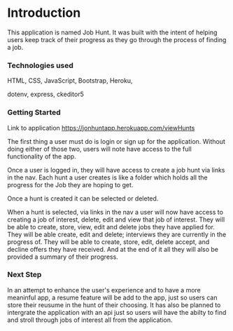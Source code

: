 # Introduction

This application is named Job Hunt. It was built with the intent of helping users keep track of their progress as they go through the process of finding a job.

### Technologies used

HTML, CSS, JavaScript, Bootstrap, Heroku,

dotenv, express, ckeditor5

### Getting Started

Link to application https://jonhuntapp.herokuapp.com/viewHunts

The first thing a user must do is login or sign up for the application. Without doing either of those two, users will note have access to the full functionality of the app.

Once a user is logged in, they will have access to create a job hunt via links in the nav. Each hunt a user creates is like a folder which holds all the progress for the Job they are hoping to get. 

Once a hunt is created it can be selected or deleted. 

When a hunt is selected, via links in the nav a user will now have access to creating a job of interest, delete, edit and view that job of interest. They will be able to create, store, view, edit and delete jobs they have applied for. They will be able create, edit and delete; interviews they are currently in the progress of. They will be able to create, store, edit, delete accept, and decline offers they have received. And at the end of it all they will also be provided a summary of their progress. 

### Next Step

In an attempt to enhance the user's experience and to have a more meaninful app, a resume feature will be add to the app, just so users can store their reusume in the hunt of their choosing. It has also be planned to intergrate the application with an api just so users will have the abilty to find and stroll through jobs of interest all from the application.




